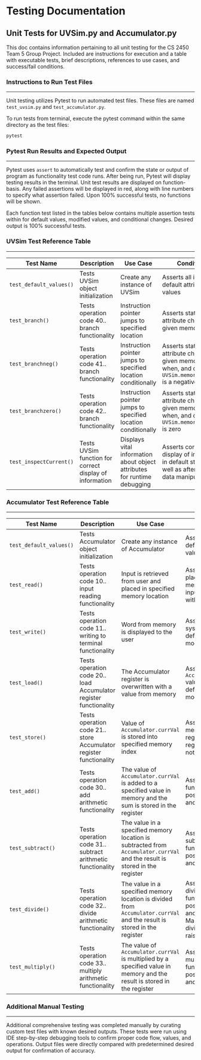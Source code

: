 # **Testing Documentation**

## Unit Tests for UVSim.py and Accumulator.py

This doc contains information pertaining to all unit testing for the CS 2450 Team 5 Group Project. Included are instructions for execution and a table with executable tests, brief descriptions, references to use cases, and success/fail conditions.

### Instructions to Run Test Files
---   
Unit testing utilizes Pytest to run automated test files. These files are named `test_uvsim.py` and `test_accumulator.py`.  

To run tests from terminal, execute the pytest command within the same directory as the test files:
```python
pytest
```

### Pytest Run Results and Expected Output
---

Pytest uses `assert` to automatically test and confirm the state or output of program as functionality test code runs. After being run, Pytest will display testing results in the terminal. Unit test results are displayed on function-basis. Any failed assertions will be displayed in red, along with line numbers to specify what assertion failed. Upon 100% successful tests, no functions will be shown.  

Each function test listed in the tables below contains multiple assertion tests within for default values, modified values, and conditional changes. Desired output is 100% successful tests.

### UVSim Test Reference Table
---

|Test Name|Description|Use Case|Conditions|  
|-|-|-|-|
|`test_default_values()`|Tests UVSim object initialization|Create any instance of UVSim|Asserts all intended default attribute values|  
|`test_branch()`|Tests operation code 40.. branch functionality|Instruction pointer jumps to specified location|Asserts state attribute changes to given memory index|  
|`test_branchneg()`|Tests operation code 41.. branch functionality|Instruction pointer jumps to specified location conditionally|Asserts state attribute changes to given memory index when, and only when `UVSim.memory.currVal` is a negative value|  
|`test_branchzero()`|Tests operation code 42.. branch functionality|Instruction pointer jumps to specified location conditionally|Asserts state attribute changes to given memory index when, and only when `UVSim.memory.currVal` is zero|  
|`test_inspectCurrent()`|Tests UVSim function for correct display of information|Displays vital information about object attributes for runtime debugging|Asserts correct display of information in default state, as well as after attribute data manipulation|  

### Accumulator Test Reference Table
---

|Test Name|Description|Use Case|Conditions|  
|-|-|-|-|
|`test_default_values()`|Tests Accumulator object initialization|Create any instance of Accumulator|Asserts all intended default attribute values|  
|`test_read()`|Tests operation code 10.. input reading functionality|Input is retrieved from user and placed in specified memory location|Asserts proper placement in memory for 4 digit inputs, with or without + or - signs|
|`test_write()`|Tests operation code 11.. writing to terminal functionality|Word from memory is displayed to the user|Asserts correct system output for default and modified values|  
|`test_load()`|Tests operation code 20.. load Accumulator register functionality|The Accumulator register is overwritten with a value from memory|Asserts correct `Accumulator.currVal` values after loading default and modified memory|  
|`test_store()`|Tests operation code 21.. store Accumulator register functionality|Value of `Accumulator.currVal` is stored into specified memory index|Asserts that default memory changes to register value, and register value does not change|  
|`test_add()`|Tests operation code 30.. add arithmetic functionality|The value of `Accumulator.currVal` is added to a specified value in memory and the sum is stored in the register|Asserts proper sum functionality with positive, negative, and no-sign values|  
|`test_subtract()`|Tests operation code 31.. subtract arithmetic functionality|The value in a specified memory location is subtracted from `Accumulator.currVal` and the result is stored in the register|Asserts proper subtraction functionality with positive, negative, and no-sign values|  
|`test_divide()`|Tests operation code 32.. divide arithmetic functionality|The value in a specified memory location is divided from `Accumulator.currVal` and the result is stored in the register|Asserts proper division functionality with positive, negative, and no-sign values. Manual test of division by zero raises error.|  
|`test_multiply()`|Tests operation code 33.. multiply arithmetic functionality|The value of `Accumulator.currVal` is multiplied by a specified value in memory and the result is stored in the register|Asserts proper multiplication functionality with positive, negative, and no-sign values|  

### Additional Manual Testing
---

Additional comprehensive testing was completed manually by curating custom test files with known desired outputs. These tests were run using IDE step-by-step debugging tools to confirm proper code flow, values, and operations. Output files were directly compared with predetermined desired output for confirmation of accuracy.